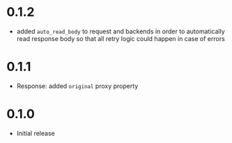 # 0.1.2
* added `auto_read_body` to request and backends in order to automatically read response body so that all retry logic could happen in case of errors

# 0.1.1
* Response: added `original` proxy property

# 0.1.0

* Initial release
